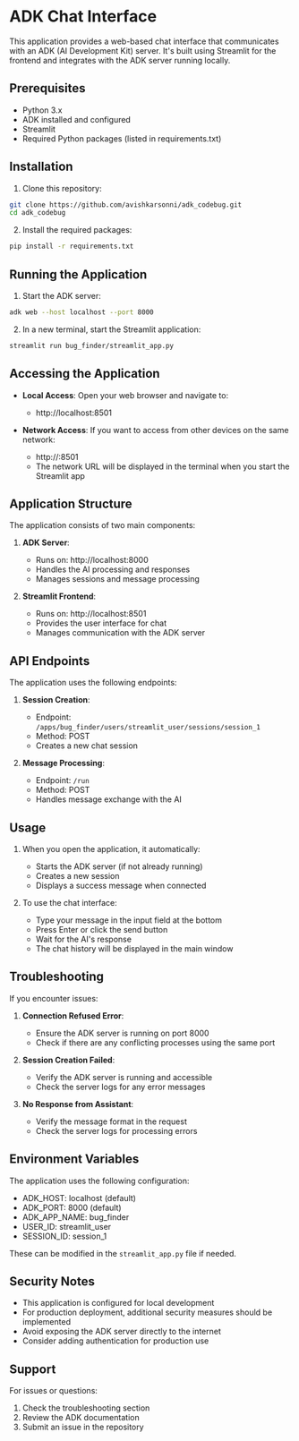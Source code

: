 # ADK Chat Interface

This application provides a web-based chat interface that communicates with an ADK (AI Development Kit) server. It's built using Streamlit for the frontend and integrates with the ADK server running locally.

## Prerequisites

- Python 3.x
- ADK installed and configured
- Streamlit
- Required Python packages (listed in requirements.txt)

## Installation

1. Clone this repository:
```bash
git clone https://github.com/avishkarsonni/adk_codebug.git
cd adk_codebug
```

2. Install the required packages:
```bash
pip install -r requirements.txt
```

## Running the Application

1. Start the ADK server:
```bash
adk web --host localhost --port 8000
```

2. In a new terminal, start the Streamlit application:
```bash
streamlit run bug_finder/streamlit_app.py
```

## Accessing the Application

- **Local Access**: Open your web browser and navigate to:
  - http://localhost:8501

- **Network Access**: If you want to access from other devices on the same network:
  - http://<your-machine-ip>:8501
  - The network URL will be displayed in the terminal when you start the Streamlit app

## Application Structure

The application consists of two main components:

1. **ADK Server**:
   - Runs on: http://localhost:8000
   - Handles the AI processing and responses
   - Manages sessions and message processing

2. **Streamlit Frontend**:
   - Runs on: http://localhost:8501
   - Provides the user interface for chat
   - Manages communication with the ADK server

## API Endpoints

The application uses the following endpoints:

1. **Session Creation**:
   - Endpoint: `/apps/bug_finder/users/streamlit_user/sessions/session_1`
   - Method: POST
   - Creates a new chat session

2. **Message Processing**:
   - Endpoint: `/run`
   - Method: POST
   - Handles message exchange with the AI

## Usage

1. When you open the application, it automatically:
   - Starts the ADK server (if not already running)
   - Creates a new session
   - Displays a success message when connected

2. To use the chat interface:
   - Type your message in the input field at the bottom
   - Press Enter or click the send button
   - Wait for the AI's response
   - The chat history will be displayed in the main window

## Troubleshooting

If you encounter issues:

1. **Connection Refused Error**:
   - Ensure the ADK server is running on port 8000
   - Check if there are any conflicting processes using the same port

2. **Session Creation Failed**:
   - Verify the ADK server is running and accessible
   - Check the server logs for any error messages

3. **No Response from Assistant**:
   - Verify the message format in the request
   - Check the server logs for processing errors

## Environment Variables

The application uses the following configuration:

- ADK_HOST: localhost (default)
- ADK_PORT: 8000 (default)
- ADK_APP_NAME: bug_finder
- USER_ID: streamlit_user
- SESSION_ID: session_1

These can be modified in the `streamlit_app.py` file if needed.

## Security Notes

- This application is configured for local development
- For production deployment, additional security measures should be implemented
- Avoid exposing the ADK server directly to the internet
- Consider adding authentication for production use

## Support

For issues or questions:
1. Check the troubleshooting section
2. Review the ADK documentation
3. Submit an issue in the repository 